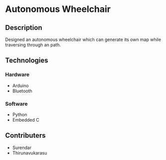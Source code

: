 # Autonomous Wheelchair
## Description
Designed an autonomous wheelchair which can generate its own map while traversing through an path.
## Technologies
### Hardware
* Arduino
* Bluetooth
### Software
* Python
* Embedded C
## Contributers
* Surendar
* Thirunavukarasu
